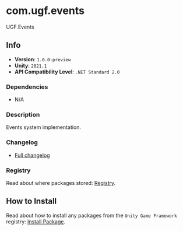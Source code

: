 # com.ugf.events

UGF.Events

## Info

- **Version**: `1.0.0-preview`
- **Unity**: `2021.1`
- **API Compatibility Level**: `.NET Standard 2.0`

### Dependencies

- N/A


### Description

Events system implementation.

### Changelog

- [Full changelog](changelog.md)

### Registry

Read about where packages stored: [Registry](https://github.com/unity-game-framework/organization/blob/main/docs/registry.md).

## How to Install

Read about how to install any packages from the `Unity Game Framework` registry: [Install Package](https://github.com/unity-game-framework/organization/blob/main/docs/install-packages.md).
